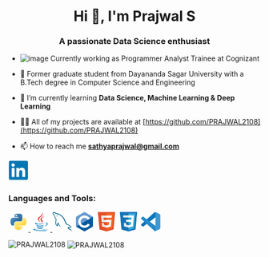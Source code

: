 
<h1 align="center">Hi 👋, I'm Prajwal S</h1>
<h3 align="center">A passionate Data Science enthusiast</h3>

- ![image](https://user-images.githubusercontent.com/22153752/186423659-458d5bff-ed21-4a02-a91b-d1a8b2073380.png)
 Currently working as Programmer Analyst Trainee at Cognizant

- 🏫 Former graduate student from Dayananda Sagar University with a B.Tech degree in Computer Science and Engineering

- 🌱 I’m currently learning **Data Science, Machine Learning & Deep Learning**

- 👨‍💻 All of my projects are available at [https://github.com/PRAJWAL2108](https://github.com/PRAJWAL2108)

- 📫 How to reach me **sathyaprajwal@gmail.com**

<p align="left"> <a href = "https://www.linkedin.com/in/prajwals21/" target =_blank"> <img src="https://github.com/devicons/devicon/blob/master/icons/linkedin/linkedin-original.svg" alt="linkedin" width="40" height="40"/> </a> </p>
<h3 align="left">Languages and Tools:</h3>
<p align="left"> <a href="https://www.python.org" target="_blank"> <img src="https://raw.githubusercontent.com/devicons/devicon/master/icons/python/python-original.svg" alt="python" width="40" height="40"/> </a> 
<a href="https://www.java.com/en/" target="_blank"> <img src="https://github.com/devicons/devicon/blob/master/icons/java/java-original.svg" alt="java" width="40" height="40"/> </a>
<a href="https://www.mysql.com/" target="_blank"> <img src="https://github.com/devicons/devicon/blob/master/icons/mysql/mysql-original.svg" alt="mysql" width="40" height="40"/></a> 
<a href="" target="_blank"> <img src="https://github.com/devicons/devicon/blob/master/icons/c/c-original.svg" alt="c" width="40" height="40"/></a> 
<a href="" target="_blank"> <img src="https://github.com/devicons/devicon/blob/master/icons/html5/html5-original.svg" alt="html5" width="40" height="40"/></a>
<a href="" target="_blank"> <img src="https://github.com/devicons/devicon/blob/master/icons/css3/css3-original.svg" alt="css3" width="40" height="40"/></a> 
<a href="https://code.visualstudio.com/" target="_blank"> <img src="https://github.com/devicons/devicon/blob/master/icons/vscode/vscode-original.svg" alt="vscode" width="40" height="40"/></a> </p>

<p><img align="left" src="https://github-readme-stats.vercel.app/api/top-langs?username=PRAJWAL2108&show_icons=true&locale=en&layout=compact" alt="PRAJWAL2108" /></p>

<p>&nbsp;<img align="center" src="https://github-readme-stats.vercel.app/api?username=PRAJWAL2108&show_icons=true&locale=en" alt="PRAJWAL2108" /></p>
